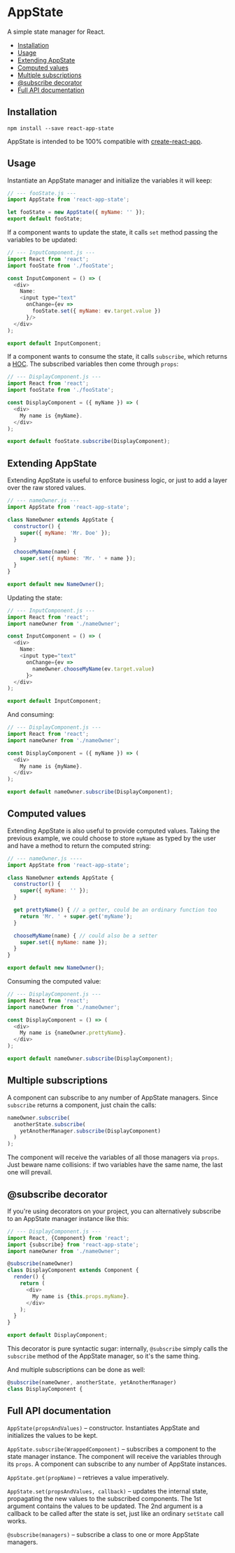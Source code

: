 # AppState

A simple state manager for React.

* [Installation](#installation)
* [Usage](#usage)
* [Extending AppState](#extending-appstate)
* [Computed values](#computed-values)
* [Multiple subscriptions](#multiple-subscriptions)
* [@subscribe decorator](#subscribe-decorator)
* [Full API documentation](#full-api-documentation)

## Installation

```
npm install --save react-app-state
```

AppState is intended to be 100% compatible with [create-react-app](https://github.com/facebookincubator/create-react-app#readme).

## Usage

Instantiate an AppState manager and initialize the variables it will keep:

```js
// --- fooState.js ---
import AppState from 'react-app-state';

let fooState = new AppState({ myName: '' });
export default fooState;
```

If a component wants to update the state, it calls `set` method passing the variables to be updated:

```js
// --- InputComponent.js ---
import React from 'react';
import fooState from './fooState';

const InputComponent = () => (
  <div>
    Name:
    <input type="text"
      onChange={ev =>
        fooState.set({ myName: ev.target.value })
      }/>
  </div>
);

export default InputComponent;
```

If a component wants to consume the state, it calls `subscribe`, which returns a [HOC](https://facebook.github.io/react/docs/higher-order-components.html). The subscribed variables then come through `props`:

```js
// --- DisplayComponent.js ---
import React from 'react';
import fooState from './fooState';

const DisplayComponent = ({ myName }) => (
  <div>
    My name is {myName}.
  </div>
);

export default fooState.subscribe(DisplayComponent);
```

## Extending AppState

Extending AppState is useful to enforce business logic, or just to add a layer over the raw stored values.

```js
// --- nameOwner.js ---
import AppState from 'react-app-state';

class NameOwner extends AppState {
  constructor() {
    super({ myName: 'Mr. Doe' });
  }

  chooseMyName(name) {
    super.set({ myName: 'Mr. ' + name });
  }
}

export default new NameOwner();
```

Updating the state:

```js
// --- InputComponent.js ---
import React from 'react';
import nameOwner from './nameOwner';

const InputComponent = () => (
  <div>
    Name:
    <input type="text"
      onChange={ev =>
        nameOwner.chooseMyName(ev.target.value)
      }>
  </div>
);

export default InputComponent;
```

And consuming:

```js
// --- DisplayComponent.js ---
import React from 'react';
import nameOwner from './nameOwner';

const DisplayComponent = ({ myName }) => (
  <div>
    My name is {myName}.
  </div>
);

export default nameOwner.subscribe(DisplayComponent);
```

## Computed values

Extending AppState is also useful to provide computed values. Taking the previous example, we could choose to store `myName` as typed by the user and have a method to return the computed string:

```js
// --- nameOwner.js ----
import AppState from 'react-app-state';

class NameOwner extends AppState {
  constructor() {
    super({ myName: '' });
  }

  get prettyName() { // a getter, could be an ordinary function too
    return 'Mr. ' + super.get('myName');
  }

  chooseMyName(name) { // could also be a setter
    super.set({ myName: name });
  }
}

export default new NameOwner();
```

Consuming the computed value:

```js
// --- DisplayComponent.js ---
import React from 'react';
import nameOwner from './nameOwner';

const DisplayComponent = () => (
  <div>
    My name is {nameOwner.prettyName}.
  </div>
);

export default nameOwner.subscribe(DisplayComponent);
```

## Multiple subscriptions

A component can subscribe to any number of AppState managers. Since `subscribe` returns a component, just chain the calls:

```js
nameOwner.subscribe(
  anotherState.subscribe(
    yetAnotherManager.subscribe(DisplayComponent)
  )
);
```

The component will receive the variables of all those managers via `props`. Just beware name collisions: if two variables have the same name, the last one will prevail.

## @subscribe decorator

If you're using decorators on your project, you can alternatively subscribe to an AppState manager instance like this:

```js
// --- DisplayComponent.js ---
import React, {Component} from 'react';
import {subscribe} from 'react-app-state';
import nameOwner from './nameOwner';

@subscribe(nameOwner)
class DisplayComponent extends Component {
  render() {
    return (
      <div>
        My name is {this.props.myName}.
      </div>
    );
  }
}

export default DisplayComponent;
```

This decorator is pure syntactic sugar: internally, `@subscribe` simply calls the `subscribe` method of the AppState manager, so it's the same thing.

And multiple subscriptions can be done as well:

```js
@subscribe(nameOwner, anotherState, yetAnotherManager)
class DisplayComponent {
```

## Full API documentation

`AppState(propsAndValues)` – constructor. Instantiates AppState and initializes the values to be kept.

`AppState.subscribe(WrappedComponent)` – subscribes a component to the state manager instance. The component will receive the variables through its `props`. A component can subscribe to any number of AppState instances.

`AppState.get(propName)` – retrieves a value imperatively.

`AppState.set(propsAndValues, callback)` – updates the internal state, propagating the new values to the subscribed components. The 1st argument contains the values to be updated. The 2nd argument is a callback to be called after the state is set, just like an ordinary `setState` call works.

`@subscribe(managers)` – subscribe a class to one or more AppState managers.
